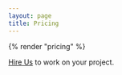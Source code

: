 ```yaml
---
layout: page
title: Pricing
---
```


{% render "pricing" %}

<p class="paragraph ta-justify"><a href="mailto:{{ site.metadata.email }}?subject=Lets work Together" class="button-link" id="action-hire-us">Hire Us</a> to work on your project.</p>
